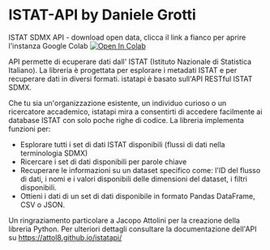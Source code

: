 # ISTAT-API by Daniele Grotti
ISTAT SDMX API - download open data, clicca il link a fianco per aprire l'instanza Google Colab [![Open In Colab](https://colab.research.google.com/assets/colab-badge.svg)](https://colab.research.google.com/github/Frenz86/ISTAT-API/blob/main/ISTAT_SDMX.ipynb)

API permette di ecuperare dati dall' ISTAT (Istituto Nazionale di Statistica Italiano). La libreria è progettata per esplorare i metadati ISTAT e per recuperare dati in diversi formati. istatapi è basato sull'API RESTful ISTAT SDMX.

Che tu sia un'organizzazione esistente, un individuo curioso o un ricercatore accademico, istatapi mira a consentirti di accedere facilmente ai database ISTAT con solo poche righe di codice. La libreria implementa funzioni per:
- Esplorare tutti i set di dati ISTAT disponibili (flussi di dati nella terminologia SDMX)
- Ricercare i set di dati disponibili per parole chiave
- Recuperare le informazioni su un dataset specifico come: l'ID del flusso di dati, i nomi e i valori disponibili delle dimensioni del dataset, i filtri disponibili.
- Ottieni i dati di un set di dati disponibile in formato Pandas DataFrame, CSV o JSON.

Un ringraziamento particolare a Jacopo Attolini per la creazione della libreria Python. Per ulteriori dettagli consultare la documentazione dell'API su https://attol8.github.io/istatapi/
